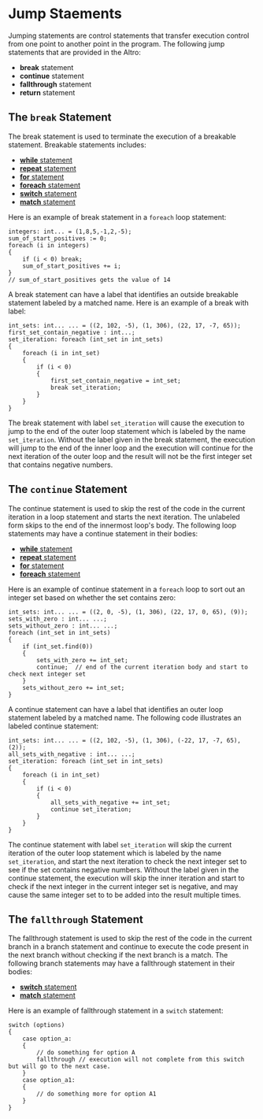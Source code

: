 # Jump Staements

Jumping statements are control statements that transfer execution control from one point to another point in the program. The following jump statements that are provided in the Altro:

* **break** statement
* **continue** statement
* **fallthrough** statement
* **return** statement

## The `break` Statement

The break statement is used to terminate the execution of a breakable statement. Breakable statements includes:

* [**while** statement](StatementLoop.md)
* [**repeat** statement](StatementLoop.md)
* [**for** statement](StatementLoop.md)
* [**foreach** statement](StatementLoop.md)
* [**switch** statement](StatementSwitch.md)
* [**match** statement](StatementMatch.md)

Here is an example of break statement in a `foreach` loop statement:
```altro
integers: int... = (1,8,5,-1,2,-5);
sum_of_start_positives := 0;
foreach (i in integers)
{
    if (i < 0) break;
    sum_of_start_positives += i;
}
// sum_of_start_positives gets the value of 14
```
A break statement can have a label that identifies an outside breakable statement labeled by a matched name. Here is an example of a break with label:
```altro
int_sets: int... ... = ((2, 102, -5), (1, 306), (22, 17, -7, 65));
first_set_contain_negative : int...;
set_iteration: foreach (int_set in int_sets)
{
    foreach (i in int_set)
    {
        if (i < 0)
        {
            first_set_contain_negative = int_set;
            break set_iteration;
        }
    }
}
```
The break statement with label `set_iteration` will cause the execution to jump to the end of the outer loop statement which is labeled by the name `set_iteration`. Without the label given in the break statement, the execution will jump to the end of the inner loop and the execution will continue for the next iteration of the outer loop and the result will not be the first integer set that contains negative numbers. 

## The `continue` Statement

The continue statement is used to skip the rest of the code in the current iteration in a loop statement and starts the next iteration. The unlabeled form skips to the end of the innermost loop's body. The following loop statements may have a continue statement in their bodies:

* [**while** statement](StatementLoop.md)
* [**repeat** statement](StatementLoop.md)
* [**for** statement](StatementLoop.md)
* [**foreach** statement](StatementLoop.md)

Here is an example of continue statement in a `foreach` loop to sort out an integer set based on whether the set contains zero:
```altro
int_sets: int... ... = ((2, 0, -5), (1, 306), (22, 17, 0, 65), (9));
sets_with_zero : int... ...;
sets_without_zero : int... ...;
foreach (int_set in int_sets)
{
    if (int_set.find(0))
    {
        sets_with_zero += int_set;
        continue;  // end of the current iteration body and start to check next integer set
    }
    sets_without_zero += int_set;
}
```
A continue statement can have a label that identifies an outer loop statement labeled by a matched name. The following code illustrates an labeled continue statement:
```altro
int_sets: int... ... = ((2, 102, -5), (1, 306), (-22, 17, -7, 65), (2));
all_sets_with_negative : int... ...;
set_iteration: foreach (int_set in int_sets)
{
    foreach (i in int_set)
    {
        if (i < 0)
        {
            all_sets_with_negative += int_set;
            continue set_iteration;
        }
    }
}
```
The continue statement with label `set_iteration` will skip the current iteration of the outer loop statement which is labeled by the name `set_iteration`, and start the next iteration to check the next integer set to see if the set contains negative numbers. Without the label given in the continue statement, the execution will skip the inner iteration and start to check if the next integer in the current integer set is negative, and may cause the same integer set to to be added into the result multiple times.

## The `fallthrough` Statement

The fallthrough statement is used to skip the rest of the code in the current branch in a branch statement and continue to execute the code present in the next branch without checking if the next branch is a match. The following branch statements may have a fallthrough statement in their bodies:

* [**switch** statement](StatementSwitch.md)
* [**match** statement](StatementMatch.md)

Here is an example of fallthrough statement in a `switch` statement:
```altro
switch (options)
{
    case option_a:
    {
        // do something for option A
        fallthrough // execution will not complete from this switch but will go to the next case.
    }
    case option_a1:
    {
        // do something more for option A1
    }
}
```

